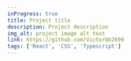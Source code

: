 ```yaml
---
inProgress: true
title: Project title
description: Project description
img_alt: project image alt text
link: https://github.com/Victorbb2699
tags: ['React', 'CSS', 'Typescript']
---
```

